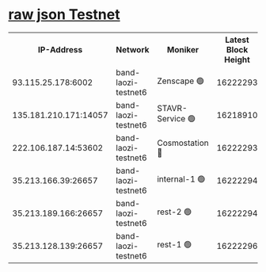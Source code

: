 
[raw json Testnet](https://rpc-check.bandt.stavr.tech/bandt/rpcbandt_result.json)
=

<table><tr><th>IP-Address</th><th>Network</th><th>Moniker</th><th>Latest Block Height</th><th>Earliest Block Height</th><th>Catching Up</th><th>Tx Index</th><th>Voting Power</th><th>Scan Time</th></tr><tr><td>93.115.25.178:6002</td><td>band-laozi-testnet6</td><td>Zenscape 🟢</td><td>16222293</td><td>12460001</td><td>False</td><td>on</td><td>0</td><td>2024-02-26T05:04:36.652812886UTC</td></tr><tr><td>135.181.210.171:14057</td><td>band-laozi-testnet6</td><td>STAVR-Service 🟢</td><td>16218910</td><td>15322501</td><td>False</td><td>on</td><td>0</td><td>2024-02-26T05:04:37.112028717UTC</td></tr><tr><td>222.106.187.14:53602</td><td>band-laozi-testnet6</td><td>Cosmostation 🔴</td><td>16222293</td><td>15423001</td><td>False</td><td>on</td><td>2203655</td><td>2024-02-26T05:04:38.467758793UTC</td></tr><tr><td>35.213.166.39:26657</td><td>band-laozi-testnet6</td><td>internal-1 🟢</td><td>16222294</td><td>16122294</td><td>False</td><td>on</td><td>0</td><td>2024-02-26T05:04:39.369388097UTC</td></tr><tr><td>35.213.189.166:26657</td><td>band-laozi-testnet6</td><td>rest-2 🟢</td><td>16222294</td><td>16122294</td><td>False</td><td>on</td><td>0</td><td>2024-02-26T05:04:40.260791512UTC</td></tr><tr><td>35.213.128.139:26657</td><td>band-laozi-testnet6</td><td>rest-1 🟢</td><td>16222296</td><td>16122296</td><td>False</td><td>on</td><td>0</td><td>2024-02-26T05:04:44.220591410UTC</td></tr></table>

